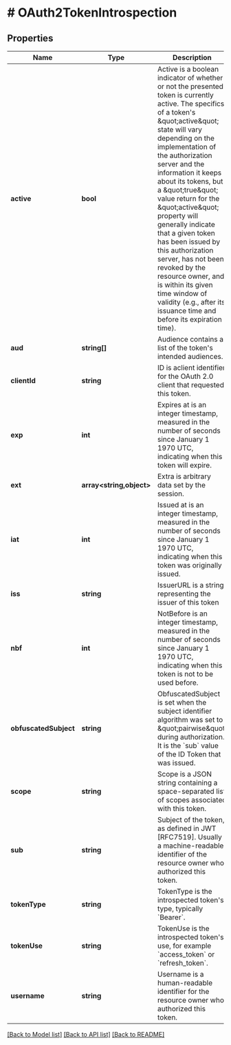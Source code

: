# # OAuth2TokenIntrospection

## Properties

Name | Type | Description | Notes
------------ | ------------- | ------------- | -------------
**active** | **bool** | Active is a boolean indicator of whether or not the presented token is currently active.  The specifics of a token&#39;s \&quot;active\&quot; state will vary depending on the implementation of the authorization server and the information it keeps about its tokens, but a \&quot;true\&quot; value return for the \&quot;active\&quot; property will generally indicate that a given token has been issued by this authorization server, has not been revoked by the resource owner, and is within its given time window of validity (e.g., after its issuance time and before its expiration time). |
**aud** | **string[]** | Audience contains a list of the token&#39;s intended audiences. | [optional]
**clientId** | **string** | ID is aclient identifier for the OAuth 2.0 client that requested this token. | [optional]
**exp** | **int** | Expires at is an integer timestamp, measured in the number of seconds since January 1 1970 UTC, indicating when this token will expire. | [optional]
**ext** | **array<string,object>** | Extra is arbitrary data set by the session. | [optional]
**iat** | **int** | Issued at is an integer timestamp, measured in the number of seconds since January 1 1970 UTC, indicating when this token was originally issued. | [optional]
**iss** | **string** | IssuerURL is a string representing the issuer of this token | [optional]
**nbf** | **int** | NotBefore is an integer timestamp, measured in the number of seconds since January 1 1970 UTC, indicating when this token is not to be used before. | [optional]
**obfuscatedSubject** | **string** | ObfuscatedSubject is set when the subject identifier algorithm was set to \&quot;pairwise\&quot; during authorization. It is the &#x60;sub&#x60; value of the ID Token that was issued. | [optional]
**scope** | **string** | Scope is a JSON string containing a space-separated list of scopes associated with this token. | [optional]
**sub** | **string** | Subject of the token, as defined in JWT [RFC7519]. Usually a machine-readable identifier of the resource owner who authorized this token. | [optional]
**tokenType** | **string** | TokenType is the introspected token&#39;s type, typically &#x60;Bearer&#x60;. | [optional]
**tokenUse** | **string** | TokenUse is the introspected token&#39;s use, for example &#x60;access_token&#x60; or &#x60;refresh_token&#x60;. | [optional]
**username** | **string** | Username is a human-readable identifier for the resource owner who authorized this token. | [optional]

[[Back to Model list]](../../README.md#models) [[Back to API list]](../../README.md#endpoints) [[Back to README]](../../README.md)
